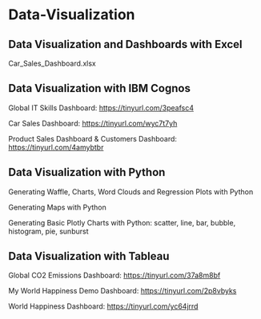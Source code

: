 # Data-Visualization

## Data Visualization and Dashboards with Excel 
   Car_Sales_Dashboard.xlsx

## Data Visualization with IBM Cognos
   Global IT Skills Dashboard: https://tinyurl.com/3peafsc4
   
   Car Sales Dashboard: https://tinyurl.com/wyc7t7yh
   
   Product Sales Dashboard & Customers Dashboard: https://tinyurl.com/4amybtbr

## Data Visualization with Python
   Generating Waffle, Charts, Word Clouds and Regression Plots with Python
   
   Generating Maps with Python
   
   Generating  Basic Plotly Charts with Python: scatter, line, bar, bubble, histogram, pie, sunburst
   
## Data Visualization with Tableau
   Global CO2 Emissions Dashboard: https://tinyurl.com/37a8m8bf
   
   My World Happiness Demo Dashboard: https://tinyurl.com/2p8vbyks
   
   World Happiness Dashboard: https://tinyurl.com/yc64jrrd
